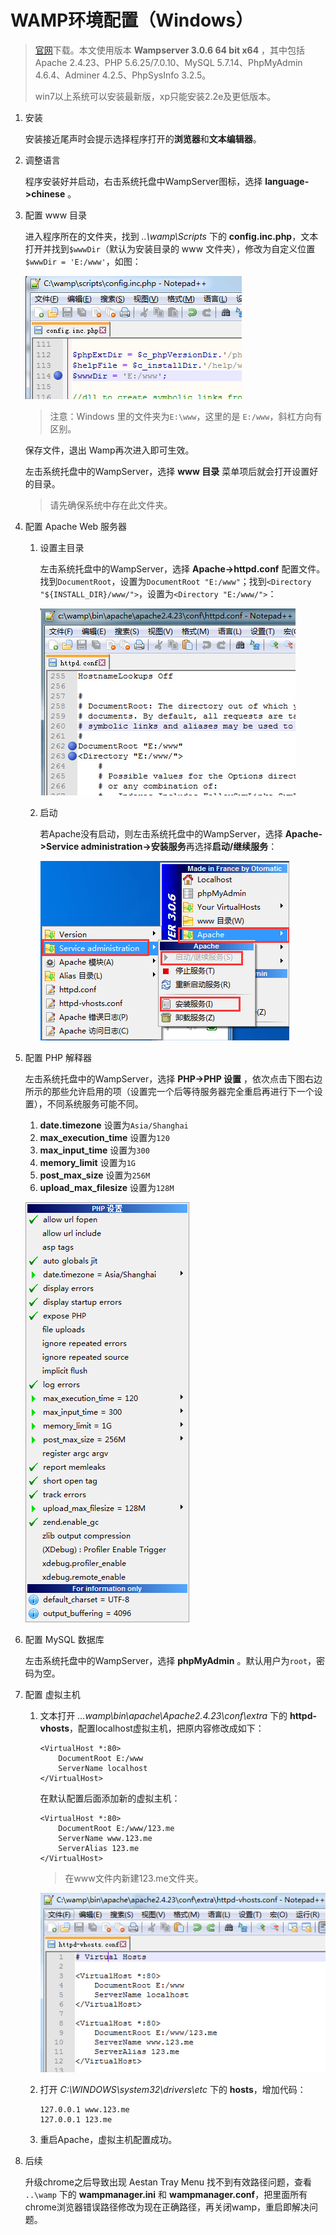 # WAMP环境配置（Windows）

>[官网](http://www.wampserver.com)下载。本文使用版本 **Wampserver 3.0.6 64 bit x64** ，其中包括Apache 2.4.23、PHP 5.6.25/7.0.10、MySQL 5.7.14、PhpMyAdmin 4.6.4、Adminer 4.2.5、PhpSysInfo 3.2.5。
>
>win7以上系统可以安装最新版，xp只能安装2.2e及更低版本。
	
1. 安装

	安装接近尾声时会提示选择程序打开的**浏览器**和**文本编辑器**。
2. 调整语言

	程序安装好并启动，右击系统托盘中WampServer图标，选择 **language->chinese** 。
3. 配置 www 目录

	进入程序所在的文件夹，找到 *..\wamp\Scripts* 下的 **config.inc.php**，文本打开并找到`$wwwDir`（默认为安装目录的 www 文件夹），修改为自定义位置`$wwwDir = 'E:/www'`，如图：

	![WAMP图](./images/1.png)
	
	>注意：Windows 里的文件夹为`E:\www`，这里的是 `E:/www`，斜杠方向有区别。
	
	保存文件，退出 Wamp再次进入即可生效。
	
	左击系统托盘中的WampServer，选择 **www 目录** 菜单项后就会打开设置好的目录。

	>请先确保系统中存在此文件夹。
4. 配置 Apache Web 服务器

	1. 设置主目录

	    左击系统托盘中的WampServer，选择 **Apache->httpd.conf** 配置文件。找到`DocumentRoot`，设置为`DocumentRoot "E:/www"`；找到`<Directory "${INSTALL_DIR}/www/">`，设置为`<Directory "E:/www/">`：

	    ![WAMP图](./images/2.png)
	2. 启动

        若Apache没有启动，则左击系统托盘中的WampServer，选择 **Apache->Service administration->安装服务**再选择**启动/继续服务**：

        ![WAMP图](./images/5.png)
5. 配置 PHP 解释器

    左击系统托盘中的WampServer，选择 **PHP->PHP 设置** ，依次点击下图右边所示的那些允许启用的项（设置完一个后等待服务器完全重启再进行下一个设置），不同系统服务可能不同。

    1. **date.timezone** 设置为`Asia/Shanghai`
    2. **max_execution_time** 设置为`120`
    3. **max_input_time** 设置为`300`
    4. **memory_limit** 设置为`1G`
    5. **post_max_size** 设置为`256M`
    6. **upload_max_filesize** 设置为`128M`

    ![WAMP图](./images/3.png)
6. 配置 MySQL 数据库

	左击系统托盘中的WampServer，选择 **phpMyAdmin** 。默认用户为`root`，密码为空。
7. 配置 虚拟主机
	1. 文本打开 *...wamp\bin\apache\Apache2.4.23\conf\extra* 下的 **httpd-vhosts**，配置localhost虚拟主机，把原内容修改成如下：
		```text
        <VirtualHost *:80>
            DocumentRoot E:/www
            ServerName localhost
        </VirtualHost>
		```
		 
		在默认配置后面添加新的虚拟主机：
		```text
        <VirtualHost *:80>
            DocumentRoot E:/www/123.me
            ServerName www.123.me
            ServerAlias 123.me
        </VirtualHost>
		```
		
		>在www文件内新建123.me文件夹。

        ![WAMP图](./images/4.png)
	2. 打开 *C:\WINDOWS\system32\drivers\etc* 下的 **hosts**，增加代码：
		```text
		127.0.0.1 www.123.me
		127.0.0.1 123.me
		```
	3. 重启Apache，虚拟主机配置成功。
8. 后续

	升级chrome之后导致出现 Aestan Tray Menu 找不到有效路径问题，查看 `..\wamp` 下的 **wampmanager.ini** 和 **wampmanager.conf**，把里面所有chrome浏览器错误路径修改为现在正确路径，再关闭wamp，重启即解决问题。